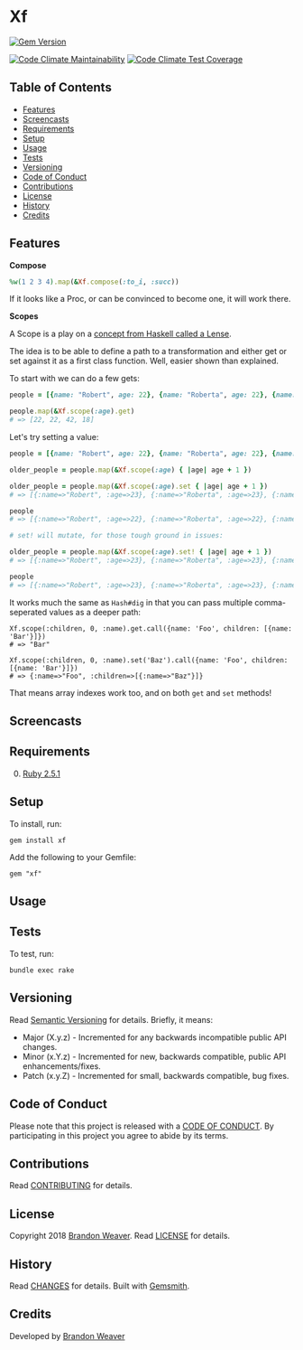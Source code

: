 # Xf

[![Gem Version](https://badge.fury.io/rb/xf.svg)](http://badge.fury.io/rb/xf)
<!-- Replace <id> with Code Climate repository ID. Remove this comment afterwards. -->
[![Code Climate Maintainability](https://api.codeclimate.com/v1/badges/<id>/maintainability)](https://codeclimate.com/github//xf/maintainability)
[![Code Climate Test Coverage](https://api.codeclimate.com/v1/badges/<id>/test_coverage)](https://codeclimate.com/github//xf/test_coverage)

<!-- Tocer[start]: Auto-generated, don't remove. -->

## Table of Contents

  - [Features](#features)
  - [Screencasts](#screencasts)
  - [Requirements](#requirements)
  - [Setup](#setup)
  - [Usage](#usage)
  - [Tests](#tests)
  - [Versioning](#versioning)
  - [Code of Conduct](#code-of-conduct)
  - [Contributions](#contributions)
  - [License](#license)
  - [History](#history)
  - [Credits](#credits)

<!-- Tocer[finish]: Auto-generated, don't remove. -->

## Features

**Compose**

```ruby
%w(1 2 3 4).map(&Xf.compose(:to_i, :succ))
```

If it looks like a Proc, or can be convinced to become one, it will work there.

**Scopes**

A Scope is a play on a [concept from Haskell called a Lense](http://hackage.haskell.org/package/lens-tutorial-1.0.3/docs/Control-Lens-Tutorial.html).

The idea is to be able to define a path to a transformation and either get or
set against it as a first class function. Well, easier shown than explained.

To start with we can do a few gets:

```ruby
people = [{name: "Robert", age: 22}, {name: "Roberta", age: 22}, {name: "Foo", age: 42}, {name: "Bar", age: 18}]

people.map(&Xf.scope(:age).get)
# => [22, 22, 42, 18]
```

Let's try setting a value:

```ruby
people = [{name: "Robert", age: 22}, {name: "Roberta", age: 22}, {name: "Foo", age: 42}, {name: "Bar", age: 18}]

older_people = people.map(&Xf.scope(:age) { |age| age + 1 })

older_people = people.map(&Xf.scope(:age).set { |age| age + 1 })
# => [{:name=>"Robert", :age=>23}, {:name=>"Roberta", :age=>23}, {:name=>"Foo", :age=>43}, {:name=>"Bar", :age=>19}]

people
# => [{:name=>"Robert", :age=>22}, {:name=>"Roberta", :age=>22}, {:name=>"Foo", :age=>42}, {:name=>"Bar", :age=>18}]

# set! will mutate, for those tough ground in issues:

older_people = people.map(&Xf.scope(:age).set! { |age| age + 1 })
# => [{:name=>"Robert", :age=>23}, {:name=>"Roberta", :age=>23}, {:name=>"Foo", :age=>43}, {:name=>"Bar", :age=>19}]

people
# => [{:name=>"Robert", :age=>23}, {:name=>"Roberta", :age=>23}, {:name=>"Foo", :age=>43}, {:name=>"Bar", :age=>19}]
```

It works much the same as `Hash#dig` in that you can pass multiple comma-seperated values as a deeper path:

```
Xf.scope(:children, 0, :name).get.call({name: 'Foo', children: [{name: 'Bar'}]})
# => "Bar"

Xf.scope(:children, 0, :name).set('Baz').call({name: 'Foo', children: [{name: 'Bar'}]})
# => {:name=>"Foo", :children=>[{:name=>"Baz"}]}
```

That means array indexes work too, and on both `get` and `set` methods!

## Screencasts

## Requirements

0. [Ruby 2.5.1](https://www.ruby-lang.org)

## Setup

To install, run:

    gem install xf

Add the following to your Gemfile:

    gem "xf"

## Usage

## Tests

To test, run:

    bundle exec rake

## Versioning

Read [Semantic Versioning](http://semver.org) for details. Briefly, it means:

- Major (X.y.z) - Incremented for any backwards incompatible public API changes.
- Minor (x.Y.z) - Incremented for new, backwards compatible, public API enhancements/fixes.
- Patch (x.y.Z) - Incremented for small, backwards compatible, bug fixes.

## Code of Conduct

Please note that this project is released with a [CODE OF CONDUCT](CODE_OF_CONDUCT.md). By
participating in this project you agree to abide by its terms.

## Contributions

Read [CONTRIBUTING](CONTRIBUTING.md) for details.

## License

Copyright 2018 [Brandon Weaver]().
Read [LICENSE](LICENSE.md) for details.

## History

Read [CHANGES](CHANGES.md) for details.
Built with [Gemsmith](https://github.com/bkuhlmann/gemsmith).

## Credits

Developed by [Brandon Weaver]()
